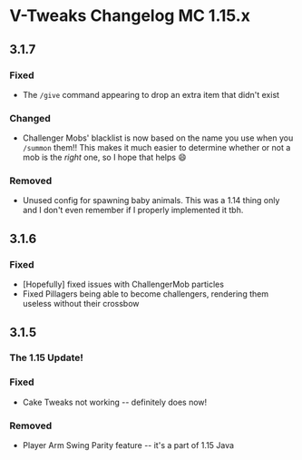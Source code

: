 # V-Tweaks Changelog MC 1.15.x

## 3.1.7

### Fixed

- The `/give` command appearing to drop an extra item that didn't exist

### Changed

- Challenger Mobs' blacklist is now based on the name you use when you `/summon` them!! This makes it much easier to determine whether or not a mob is the *right* one, so I hope that helps 😄

### Removed

- Unused config for spawning baby animals. This was a 1.14 thing only and I don't even remember if I properly implemented it tbh.

## 3.1.6

### Fixed

- [Hopefully] fixed issues with ChallengerMob particles
- Fixed Pillagers being able to become challengers, rendering them useless without their crossbow

## 3.1.5

### The 1.15 Update!


### Fixed

- Cake Tweaks not working -- definitely does now!

### Removed

- Player Arm Swing Parity feature -- it's a part of 1.15 Java
